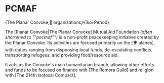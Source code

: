 # PCMAF

{The Planar Convoke,🤝 organizations,Hīkoi Period}

The [Planar Convoke|The Planar Convoke] Mutual Aid Foundation *(often shortened to ""pacmaf"")* is a non-profit peacekeeping initiative created by the Planar Convoke. Its activities are focused primarily on the [🌍 planes], with duties ranging from dispensing local funds, de-escalating conflicts, transporting refugees, and providing food/resource aid.

It acts as the Convoke's main humanitarian branch, allowing other efforts and funds to be focused on finance with [The Remora Guild] and religion with [The 214th Isotoxal Compact].
